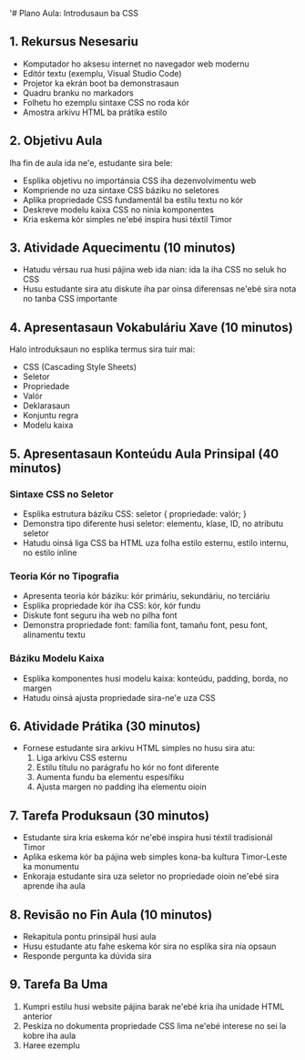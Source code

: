 '# Plano Aula: Introdusaun ba CSS

## 1. Rekursus Nesesariu

- Komputador ho aksesu internet no navegador web modernu
- Editór textu (exemplu, Visual Studio Code)
- Projetor ka ekrán boot ba demonstrasaun
- Quadru branku no markadors
- Folhetu ho ezemplu sintaxe CSS no roda kór
- Amostra arkivu HTML ba prátika estilo

## 2. Objetivu Aula

Iha fin de aula ida ne'e, estudante sira bele:
- Esplika objetivu no importánsia CSS iha dezenvolvimentu web
- Kompriende no uza sintaxe CSS báziku no seletores
- Aplika propriedade CSS fundamentál ba estilu textu no kór
- Deskreve modelu kaixa CSS no ninia komponentes
- Kria eskema kór simples ne'ebé inspira husi téxtil Timor

## 3. Atividade Aquecimentu (10 minutos)

- Hatudu vérsau rua husi pájina web ida nian: ida la iha CSS no seluk ho CSS
- Husu estudante sira atu diskute iha par oinsa diferensas ne'ebé sira nota no tanba CSS importante

## 4. Apresentasaun Vokabuláriu Xave (10 minutos)

Halo introduksaun no esplika termus sira tuir mai:
- CSS (Cascading Style Sheets)
- Seletor
- Propriedade
- Valór
- Deklarasaun
- Konjuntu regra
- Modelu kaixa

## 5. Apresentasaun Konteúdu Aula Prinsipal (40 minutos)

### Sintaxe CSS no Seletor
- Esplika estrutura báziku CSS: seletor { propriedade: valór; }
- Demonstra tipo diferente husi seletor: elementu, klase, ID, no atributu seletor
- Hatudu oinsá liga CSS ba HTML uza folha estilo esternu, estilo internu, no estilo inline

### Teoria Kór no Tipografia
- Apresenta teoria kór báziku: kór primáriu, sekundáriu, no terciáriu
- Esplika propriedade kór iha CSS: kór, kór fundu
- Diskute font seguru iha web no pilha font
- Demonstra propriedade font: família font, tamañu font, pesu font, alinamentu textu

### Báziku Modelu Kaixa
- Esplika komponentes husi modelu kaixa: konteúdu, padding, borda, no margen
- Hatudu oinsá ajusta propriedade sira-ne'e uza CSS

## 6. Atividade Prátika (30 minutos)

- Fornese estudante sira arkivu HTML simples no husu sira atu:
  1. Liga arkivu CSS esternu
  2. Estilu títulu no parágrafu ho kór no font diferente
  3. Aumenta fundu ba elementu espesífiku
  4. Ajusta margen no padding iha elementu oioin

## 7. Tarefa Produksaun (30 minutos)

- Estudante sira kria eskema kór ne'ebé inspira husi téxtil tradisionál Timor
- Aplika eskema kór ba pájina web simples kona-ba kultura Timor-Leste ka monumentu
- Enkoraja estudante sira uza seletor no propriedade oioin ne'ebé sira aprende iha aula

## 8. Revisão no Fin Aula (10 minutos)

- Rekapitula pontu prinsipál husi aula
- Husu estudante atu fahe eskema kór sira no esplika sira nia opsaun
- Responde pergunta ka dúvida sira

## 9. Tarefa Ba Uma

1. Kumpri estilu husi website pájina barak ne'ebé kria iha unidade HTML anterior
2. Peskiza no dokumenta propriedade CSS lima ne'ebé interese no sei la kobre iha aula
3. Haree ezemplu